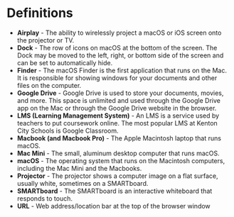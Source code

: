 # Definitions

* **Airplay** - The ability to wirelessly project a macOS or iOS screen onto the projector or TV.
* **Dock** - The row of icons on macOS at the bottom of the screen. The Dock may be moved to the left, right, or bottom side of the screen and can be set to automatically hide.
* **Finder** - The macOS Finder is the first application that runs on the Mac. It is responsible for showing windows for your documents and other files on the computer.
* **Google Drive** - Google Drive is used to store your documents, movies, and more. This space is unlimited and used through the Google Drive app on the Mac or through the Google Drive website in the browser.
* **LMS (Learning Management System)** - An LMS is a service used by teachers to put coursework online. The most popular LMS at Kenton City Schools is Google Classroom.
* **Macbook (and Macbook Pro)** - The Apple Macintosh laptop that runs macOS.
* **Mac Mini** - The small, aluminum desktop computer that runs macOS.
* **macOS** - The operating system that runs on the Macintosh computers, including the Mac Mini and the Macbooks.
* **Projector** - The projector shows a computer image on a flat surface, usually white, sometimes on a SMARTboard.
* **SMARTboard** - The SMARTboard is an interactive whiteboard that responds to touch.
* **URL** - Web address/location bar at the top of the browser window

